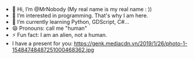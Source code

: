- 👋 Hi, I’m @MrNobody
(My real name is my real name : ))
- 👀 I’m interested in programming. That's why I am here.
- 🌱 I’m currently learning Python, GDScript, C#...
- 😄 Pronouns: call me "human"
- ⚡ Fun fact: I am an alien, not a human.
- I have a present for you:
https://genk.mediacdn.vn/2019/1/26/photo-1-15484748487251000468362.jpg
